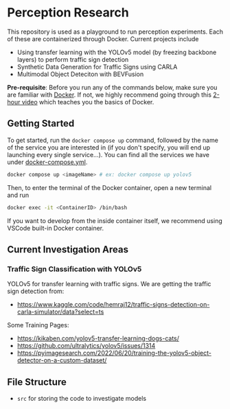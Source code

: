 # Perception Research
This repository is used as a playground to run perception experiments. Each of these are containerized through Docker. Current projects include 
- Using transfer learning with the YOLOv5 model (by freezing backbone layers) to perform traffic sign detection
- Synthetic Data Generation for Traffic Signs using CARLA
- Multimodal Object Deteciton with BEVFusion

**Pre-requisite**: Before you run any of the commands below, make sure you are familiar with [Docker](https://www.docker.com/). If not, we highly recommend going through this [2-hour video](https://www.youtube.com/watch?v=fqMOX6JJhGo) which teaches you the basics of Docker.

## Getting Started
To get started, run the `docker compose up` command, followed by the name of the service you are interested in (if you don't specify, you will end up launching every single service...). You can find all the services we have under [docker-compose.yml](./docker-compose.yml).
```bash
docker compose up <imageName> # ex: docker compose up yolov5
```

Then, to enter the terminal of the Docker container, open a new terminal and run
```bash
docker exec -it <ContainerID> /bin/bash
```

If you want to develop from the inside container itself, we recommend using VSCode built-in Docker container.

## Current Investigation Areas
### Traffic Sign Classification with YOLOv5
YOLOv5 for transfer learning with traffic signs. We are getting the traffic sign detection from:
- https://www.kaggle.com/code/hemraj12/traffic-signs-detection-on-carla-simulator/data?select=ts

Some Training Pages:
- https://kikaben.com/yolov5-transfer-learning-dogs-cats/
- https://github.com/ultralytics/yolov5/issues/1314
- https://pyimagesearch.com/2022/06/20/training-the-yolov5-object-detector-on-a-custom-dataset/

## File Structure
- `src` for storing the code to investigate models